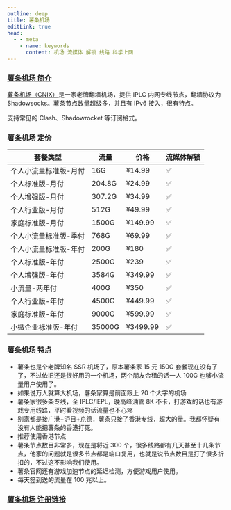 ```yaml
---
outline: deep
title: 薯条机场
editLink: true
head:
  - - meta
    - name: keywords
      content: 机场 流媒体 解锁 线路 科学上网
---
```


### [薯条机场 简介](https://av1.wtf/auth/register?code=vb4p)

[薯条机场（CNIX）](https://av1.wtf/auth/register?code=vb4p)是一家老牌翻墙机场，提供 IPLC 内网专线节点，翻墙协议为 Shadowsocks。薯条节点数量超级多，并且有 IPv6 接入，很有特点。

支持常见的 Clash、Shadowrocket 等订阅格式。

### [薯条机场 定价](https://av1.wtf/auth/register?code=vb4p)

| 套餐类型              | 流量   | 价格     | 流媒体解锁 |
| --------------------- | ------ | -------- | ---------- |
| 个人小流量标准版-月付 | 16G    | ¥14.99   | ✅         |
| 个人标准版-月付       | 204.8G | ¥24.99   | ✅         |
| 个人增强版-月付       | 307.2G | ¥34.99   | ✅         |
| 个人行业版-月付       | 512G   | ¥49.99   | ✅         |
| 家庭标准版-月付       | 1500G  | ¥149.99  | ✅         |
| 个人小流量标准版-季付 | 768G   | ¥69.99   | ✅         |
| 个人小流量标准版-年付 | 200G   | ¥180     | ✅         |
| 个人标准版-年付       | 2500G  | ¥239     | ✅         |
| 个人增强版-年付       | 3584G  | ¥349.99  | ✅         |
| 小流量-两年付         | 400G   | ¥350     | ✅         |
| 个人行业版-年付       | 4500G  | ¥449.99  | ✅         |
| 家庭标准版-年付       | 9000G  | ¥599.99  | ✅         |
| 小微企业标准版-年付   | 35000G | ¥3499.99 | ✅         |

### [薯条机场 特点](https://av1.wtf/auth/register?code=vb4p)

- 薯条也是个老牌知名 SSR 机场了，原本薯条家 15 元 150G 套餐现在没有了了，不过依旧还是很好用的一个机场，两个朋友合租的话一人 100G 也够小流量用户使用了。
- 如果说万人就算大机场，薯条家算是前面跟上 20 个大字的机场
- 薯条家很多条专线，全 IPLC/IEPL，晚高峰油管 8K 不卡，打游戏的话也有游戏专用线路，平时看视频的话流量也不心疼
- 别家都是接广港+沪日+京德，薯条只接了香港专线，超大的量。我都怀疑有没有人能把薯条的香港打死。
- 推荐使用香港节点
- 薯条节点数目非常多，现在是将近 300 个，很多线路都有几天甚至十几条节点，他家的问题就是很多节点都是端口复用，也就是说节点数目是打了很多折扣的，不过这不影响我们使用。
- 薯条官网还有游戏加速节点的延迟检测，方便游戏用户使用。
- 每天签到送的流量在 100 兆以上。

### [薯条机场 注册链接](https://av1.wtf/auth/register?code=vb4p)
